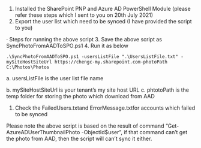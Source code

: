 1. Installed the SharePoint PNP and Azure AD PowerShell Module (please refer these steps which I sent to you on 20th July 2021)
2. Export the user list which need to be synced (I have provided the script to you)
 
· Steps for running the above script
3. Save the above script as SyncPhotoFromAADToSPO.ps1
4. Run it as below 
	
	
	.\SyncPhotoFromAADToSPO.ps1 -usersListFile ".\UsersListFile.txt" -mySiteHostSiteUrl https://chengc-my.sharepoint.com-photoPath C:\Photos\Photos
a. usersListFile is the user list file name
			
			
b. mySiteHostSiteUrl is your tenant’s my site host URL
c. phtotoPath is the temp folder for storing the photo which download from AAD
1. Check the FailedUsers.txtand ErrorMessage.txtfor accounts which failed to be synced 
	
	 
	
	
 
Please note the above script is based on the result of command “Get-AzureADUserThumbnailPhoto -ObjectId$user”, if that command can’t get the photo from AAD, then the script will can’t sync it either.
